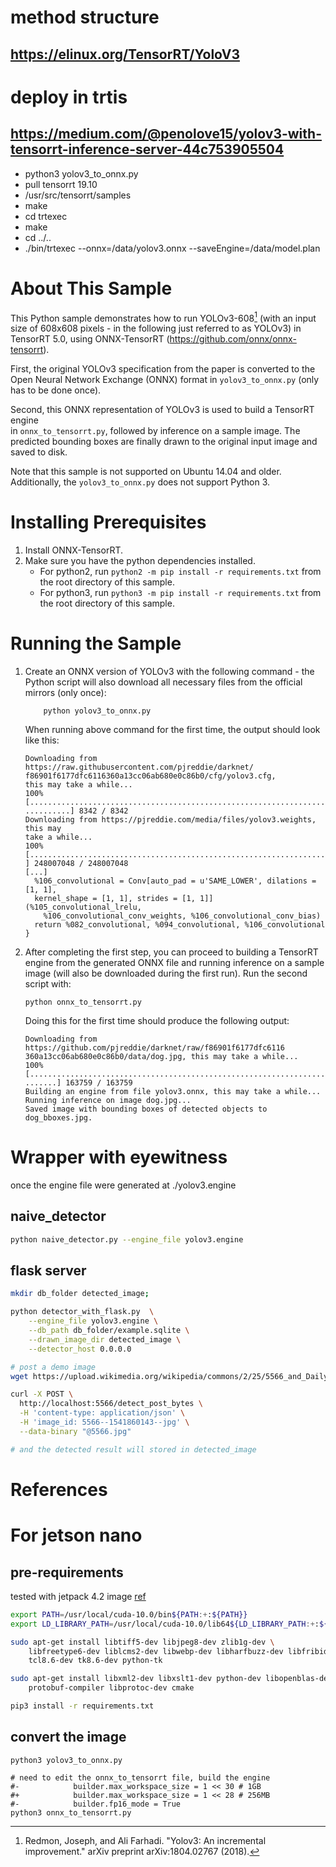 # method structure
## https://elinux.org/TensorRT/YoloV3


# deploy in trtis
## https://medium.com/@penolove15/yolov3-with-tensorrt-inference-server-44c753905504

- python3 yolov3_to_onnx.py
- pull tensorrt 19.10
- /usr/src/tensorrt/samples
- make
- cd trtexec
- make
- cd ../..
- ./bin/trtexec --onnx=/data/yolov3.onnx --saveEngine=/data/model.plan

# About This Sample
This Python sample demonstrates how to run YOLOv3-608[^1] (with an input size of 608x608 pixels - in the following just referred to as YOLOv3) in TensorRT 5.0, using ONNX-TensorRT (https://github.com/onnx/onnx-tensorrt).

First, the original YOLOv3 specification from the paper is converted to the
Open Neural Network Exchange (ONNX) format in `yolov3_to_onnx.py` (only has to
be done once).

Second, this ONNX representation of YOLOv3 is used to build a TensorRT engine  
in `onnx_to_tensorrt.py`, followed by inference on a sample image. The predicted
bounding boxes are finally drawn to the original input image and saved to disk.

Note that this sample is not supported on Ubuntu 14.04 and older.
Additionally, the `yolov3_to_onnx.py` does not support Python 3.

# Installing Prerequisites
1. Install ONNX-TensorRT.
2. Make sure you have the python dependencies installed.
    - For python2, run `python2 -m pip install -r requirements.txt` from the root directory of this sample.
    - For python3, run `python3 -m pip install -r requirements.txt` from the root directory of this sample.

# Running the Sample
1. Create an ONNX version of YOLOv3 with the following command - the Python
   script will also download all necessary files from the official mirrors
   (only once):
	```
		python yolov3_to_onnx.py
	```
	When running above command for the first time, the output should look like
	this:
	```
	Downloading from https://raw.githubusercontent.com/pjreddie/darknet/
	f86901f6177dfc6116360a13cc06ab680e0c86b0/cfg/yolov3.cfg,
	this may take a while...
	100% [......................................................................
	..........] 8342 / 8342
	Downloading from https://pjreddie.com/media/files/yolov3.weights, this may
	take a while...
	100% [......................................................................
	] 248007048 / 248007048
	[...]
	  %106_convolutional = Conv[auto_pad = u'SAME_LOWER', dilations = [1, 1],
	  kernel_shape = [1, 1], strides = [1, 1]](%105_convolutional_lrelu,
	  	%106_convolutional_conv_weights, %106_convolutional_conv_bias)
	  return %082_convolutional, %094_convolutional, %106_convolutional
	}
	```
2. After completing the first step, you can proceed to building a TensorRT
   engine from the generated ONNX file and running inference on a sample image
   (will also be downloaded during the first run). Run the second script with:
    ```
    python onnx_to_tensorrt.py
    ```
	Doing this for the first time should produce the following output:
	```
	Downloading from https://github.com/pjreddie/darknet/raw/f86901f6177dfc6116
    360a13cc06ab680e0c86b0/data/dog.jpg, this may take a while...
	100% [.....................................................................
    .......] 163759 / 163759
	Building an engine from file yolov3.onnx, this may take a while...
	Running inference on image dog.jpg...
	Saved image with bounding boxes of detected objects to dog_bboxes.jpg.
	```

# Wrapper with eyewitness
once the engine file were generated at ./yolov3.engine

## naive_detector
```bash
python naive_detector.py --engine_file yolov3.engine
```

## flask server
```bash
mkdir db_folder detected_image;

python detector_with_flask.py  \
    --engine_file yolov3.engine \
    --db_path db_folder/example.sqlite \
    --drawn_image_dir detected_image \
    --detector_host 0.0.0.0
```

```bash
# post a demo image 
wget https://upload.wikimedia.org/wikipedia/commons/2/25/5566_and_Daily_Air_B-55507_20050820.jpg -O 5566.jpg

curl -X POST \
  http://localhost:5566/detect_post_bytes \
  -H 'content-type: application/json' \
  -H 'image_id: 5566--1541860143--jpg' \
  --data-binary "@5566.jpg"

# and the detected result will stored in detected_image
```


# References

[^1]: Redmon, Joseph, and Ali Farhadi. "Yolov3: An incremental improvement."
arXiv preprint arXiv:1804.02767 (2018).


# For jetson nano

## pre-requirements

tested with jetpack 4.2 image [ref](https://developer.nvidia.com/embedded/jetpack)

```bash
export PATH=/usr/local/cuda-10.0/bin${PATH:+:${PATH}}
export LD_LIBRARY_PATH=/usr/local/cuda-10.0/lib64${LD_LIBRARY_PATH:+:${LD_LIBRARY_PATH}}

sudo apt-get install libtiff5-dev libjpeg8-dev zlib1g-dev \
    libfreetype6-dev liblcms2-dev libwebp-dev libharfbuzz-dev libfribidi-dev \
    tcl8.6-dev tk8.6-dev python-tk

sudo apt-get install libxml2-dev libxslt1-dev python-dev libopenblas-dev gfortran \
    protobuf-compiler libprotoc-dev cmake

pip3 install -r requirements.txt                   
```


## convert the image 

```
python3 yolov3_to_onnx.py

# need to edit the onnx_to_tensorrt file, build the engine
#-            builder.max_workspace_size = 1 << 30 # 1GB
#+            builder.max_workspace_size = 1 << 28 # 256MB
#-            builder.fp16_mode = True
python3 onnx_to_tensorrt.py 
```
